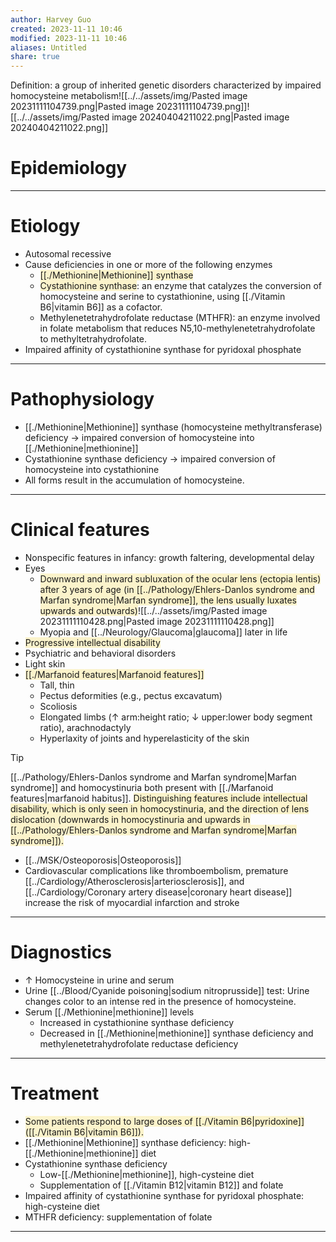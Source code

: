```yaml
---
author: Harvey Guo
created: 2023-11-11 10:46
modified: 2023-11-11 10:46
aliases: Untitled
share: true
---
```

Definition: a group of inherited genetic disorders characterized by impaired homocysteine metabolism![[../../assets/img/Pasted image 20231111104739.png|Pasted image 20231111104739.png]]![[../../assets/img/Pasted image 20240404211022.png|Pasted image 20240404211022.png]]
# Epidemiology


---
# Etiology
- Autosomal recessive
- Cause deficiencies in one or more of the following enzymes
	- <span style="background:rgba(240, 200, 0, 0.2)">[[./Methionine|Methionine]] synthase</span>
	- <span style="background:rgba(240, 200, 0, 0.2)">Cystathionine synthase</span>: an enzyme that catalyzes the conversion of homocysteine and serine to cystathionine, using [[./Vitamin B6|vitamin B6]] as a cofactor.
	- Methylenetetrahydrofolate reductase (MTHFR): an enzyme involved in folate metabolism that reduces N5,10-methylenetetrahydrofolate to methyltetrahydrofolate.
- Impaired affinity of cystathionine synthase for pyridoxal phosphate

---
# Pathophysiology
- [[./Methionine|Methionine]] synthase (homocysteine methyltransferase) deficiency → impaired conversion of homocysteine into [[./Methionine|methionine]]
- Cystathionine synthase deficiency → impaired conversion of homocysteine into cystathionine
- All forms result in the accumulation of homocysteine.

---
# Clinical features
- Nonspecific features in infancy: growth faltering, developmental delay
- Eyes
	- <span style="background:rgba(240, 200, 0, 0.2)">Downward and inward subluxation of the ocular lens (ectopia lentis) after 3 years of age (in [[../Pathology/Ehlers-Danlos syndrome and Marfan syndrome|Marfan syndrome]], the lens usually luxates upwards and outwards)</span>![[../../assets/img/Pasted image 20231111110428.png|Pasted image 20231111110428.png]]
	- Myopia and [[../Neurology/Glaucoma|glaucoma]] later in life
- <span style="background:rgba(240, 200, 0, 0.2)">Progressive intellectual disability</span>
- Psychiatric and behavioral disorders
- Light skin
- <span style="background:rgba(240, 200, 0, 0.2)">[[./Marfanoid features|Marfanoid features]]</span>
	- Tall, thin
	- Pectus deformities (e.g., pectus excavatum)
	- Scoliosis
	- Elongated limbs (↑ arm:height ratio; ↓ upper:lower body segment ratio), arachnodactyly
	- Hyperlaxity of joints and hyperelasticity of the skin
 
>[!tip] 
>[[../Pathology/Ehlers-Danlos syndrome and Marfan syndrome|Marfan syndrome]] and homocystinuria both present with [[./Marfanoid features|marfanoid habitus]]. <span style="background:rgba(240, 200, 0, 0.2)">Distinguishing features include intellectual disability, which is only seen in homocystinuria, and the direction of lens dislocation (downwards in homocystinuria and upwards in [[../Pathology/Ehlers-Danlos syndrome and Marfan syndrome|Marfan syndrome]]).</span>
- [[../MSK/Osteoporosis|Osteoporosis]]
- Cardiovascular complications like thromboembolism, premature [[../Cardiology/Atherosclerosis|arteriosclerosis]], and [[../Cardiology/Coronary artery disease|coronary heart disease]] increase the risk of myocardial infarction and stroke

---
# Diagnostics
- ↑ Homocysteine in urine and serum
- Urine [[../Blood/Cyanide poisoning|sodium nitroprusside]] test: Urine changes color to an intense red in the presence of homocysteine.
- Serum [[./Methionine|methionine]] levels
	- Increased in cystathionine synthase deficiency
	- Decreased in [[./Methionine|methionine]] synthase deficiency and methylenetetrahydrofolate reductase deficiency

---
# Treatment
- <span style="background:rgba(240, 200, 0, 0.2)">Some patients respond to large doses of [[./Vitamin B6|pyridoxine]] ([[./Vitamin B6|vitamin B6]]).</span>
- [[./Methionine|Methionine]] synthase deficiency: high-[[./Methionine|methionine]] diet
- Cystathionine synthase deficiency
	- Low-[[./Methionine|methionine]], high-cysteine diet
	- Supplementation of [[./Vitamin B12|vitamin B12]] and folate
- Impaired affinity of cystathionine synthase for pyridoxal phosphate: high-cysteine diet
- MTHFR deficiency: supplementation of folate

---
